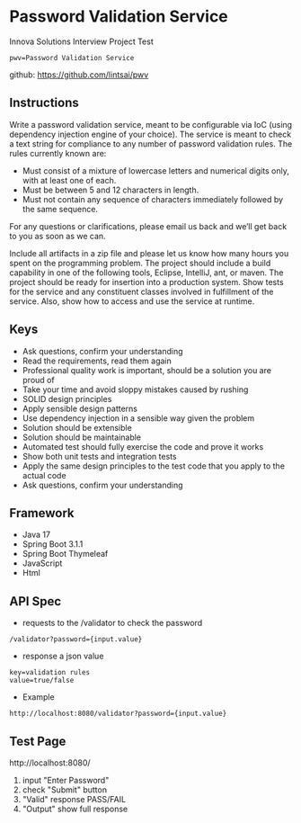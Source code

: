 # Password Validation Service
Innova Solutions Interview Project Test

`pwv=Password Validation Service`

github: https://github.com/lintsai/pwv

## Instructions

Write a password validation service, meant to be configurable via IoC (using dependency
injection engine of your choice). The service is meant to check a text string for compliance
to any number of password validation rules. The rules currently known are:

* Must consist of a mixture of lowercase letters and numerical digits only, with at least one
of each.
* Must be between 5 and 12 characters in length.
* Must not contain any sequence of characters immediately followed by the same sequence.

For any questions or clarifications, please email us back and we’ll get back to you as soon as
we can.

Include all artifacts in a zip file and please let us know how many hours you spent on the
programming problem. The project should include a build capability in one of the following
tools, Eclipse, IntelliJ, ant, or maven. The project should be ready for insertion into a
production system. Show tests for the service and any constituent classes involved in
fulfillment of the service. Also, show how to access and use the service at runtime.

## Keys

* Ask questions, confirm your understanding
* Read the requirements, read them again
* Professional quality work is important, should be a solution you are proud of
* Take your time and avoid sloppy mistakes caused by rushing
* SOLID design principles
* Apply sensible design patterns
* Use dependency injection in a sensible way given the problem
* Solution should be extensible
* Solution should be maintainable
* Automated test should fully exercise the code and prove it works
* Show both unit tests and integration tests
* Apply the same design principles to the test code that you apply to the actual code
* Ask questions, confirm your understanding

## Framework
* Java 17
* Spring Boot 3.1.1
* Spring Boot Thymeleaf
* JavaScript
* Html

## API Spec
- requests to the /validator to check the password
```
/validator?password={input.value}
```
- response a json value
```
key=validation rules
value=true/false
```
- Example
```
http://localhost:8080/validator?password={input.value}
```

## Test Page
http://localhost:8080/

1. input "Enter Password"
2. check "Submit" button
3. "Valid" response PASS/FAIL
4. "Output" show full response
